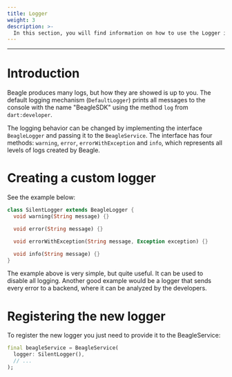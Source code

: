```yaml
---
title: Logger
weight: 3
description: >-
  In this section, you will find information on how to use the Logger in Beagle Flutter.
---
```


---

# Introduction
Beagle produces many logs, but how they are showed is up to you. The default logging mechanism (`DefaultLogger`) prints all messages to the console with the name "BeagleSDK" using the method `log` from `dart:developer`.

The logging behavior can be changed by implementing the interface `BeagleLogger` and passing it to the `BeagleService`. The interface has four methods: `warning`, `error`, `errorWithException` and `info`, which represents all levels of logs created by Beagle.

# Creating a custom logger
See the example below:

```dart
class SilentLogger extends BeagleLogger {
  void warning(String message) {}

  void error(String message) {}

  void errorWithException(String message, Exception exception) {}

  void info(String message) {}
}

```

The example above is very simple, but quite useful. It can be used to disable all logging. Another good example would be a logger that sends every error to a backend, where it can be analyzed by the developers.

# Registering the new logger
To register the new logger you just need to provide it to the BeagleService:

```dart
final beagleService = BeagleService(
  logger: SilentLogger(),
  // ...
);
```
